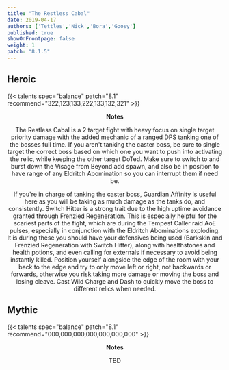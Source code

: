 ```yaml
---
title: "The Restless Cabal"
date: 2019-04-17
authors: ['Tettles','Nick','Bora','Goosy']
published: true
showOnFrontpage: false
weight: 1
patch: "8.1.5"
---
```


## Heroic
{{< talents spec="balance" patch="8.1" recommend="322,123,133,222,133,132,321" >}}

<center>
<b>Notes</b>

The Restless Cabal is a 2 target fight with heavy focus on single target priority damage with the added mechanic of a ranged DPS tanking one of the bosses full time. If you aren't tanking the caster boss, be sure to single target the correct boss based on which one you want to push into activating the relic, while keeping the other target DoTed. Make sure to switch to and burst down the Visage from Beyond add spawn, and also be in position to have range of any Eldritch Abomination so you can interrupt them if need be. 

If you're in charge of tanking the caster boss, Guardian Affinity is useful here as you will be taking as much damage as the tanks do, and consistently. Switch Hitter is a strong trait due to the high uptime avoidance granted through Frenzied Regeneration. This is especially helpful for the scariest parts of the fight, which are during the Tempest Caller raid AoE pulses, especially in conjunction with the Eldritch Abominations exploding. It is during these you should have your defensives being used (Barkskin and Frenzied Regeneration with Switch Hitter), along with healthstones and health potions, and even calling for externals if necessary to avoid being instantly killed. Position yourself alongside the edge of the room with your back to the edge and try to only move left or right, not backwards or forwards, otherwise you risk taking more damage or moving the boss and losing cleave. Cast Wild Charge and Dash to quickly move the boss to different relics when needed.

</center>


## Mythic
{{< talents spec="balance" patch="8.1" recommend="000,000,000,000,000,000,000" >}}
<center>
<b>Notes</b>

TBD

</center>
 
